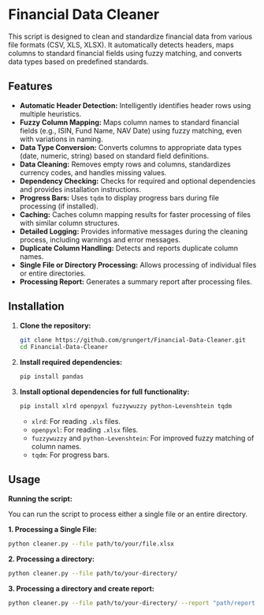 # Financial Data Cleaner

This script is designed to clean and standardize financial data from various file formats (CSV, XLS, XLSX). It automatically detects headers, maps columns to standard financial fields using fuzzy matching, and converts data types based on predefined standards.

## Features

-   **Automatic Header Detection:** Intelligently identifies header rows using multiple heuristics.
-   **Fuzzy Column Mapping:** Maps column names to standard financial fields (e.g., ISIN, Fund Name, NAV Date) using fuzzy matching, even with variations in naming.
-   **Data Type Conversion:** Converts columns to appropriate data types (date, numeric, string) based on standard field definitions.
-   **Data Cleaning:** Removes empty rows and columns, standardizes currency codes, and handles missing values.
-   **Dependency Checking:** Checks for required and optional dependencies and provides installation instructions.
-   **Progress Bars:** Uses `tqdm` to display progress bars during file processing (if installed).
-   **Caching:** Caches column mapping results for faster processing of files with similar column structures.
-   **Detailed Logging:** Provides informative messages during the cleaning process, including warnings and error messages.
-   **Duplicate Column Handling:** Detects and reports duplicate column names.
-   **Single File or Directory Processing:** Allows processing of individual files or entire directories.
-   **Processing Report:** Generates a summary report after processing files.

## Installation

1.  **Clone the repository:**

    ```bash
    git clone https://github.com/grungert/Financial-Data-Cleaner.git
    cd Financial-Data-Cleaner
    ```

2.  **Install required dependencies:**

    ```bash
    pip install pandas
    ```

3.  **Install optional dependencies for full functionality:**

    ```bash
    pip install xlrd openpyxl fuzzywuzzy python-Levenshtein tqdm
    ```

    -   `xlrd`: For reading `.xls` files.
    -   `openpyxl`: For reading `.xlsx` files.
    -   `fuzzywuzzy` and `python-Levenshtein`: For improved fuzzy matching of column names.
    -   `tqdm`: For progress bars.

## Usage

**Running the script:**

You can run the script to process either a single file or an entire directory.

**1. Processing a Single File:**

```bash
python cleaner.py --file path/to/your/file.xlsx
```

**2. Processing a directory:**

```bash
python cleaner.py --file path/to/your-directory/
```

**3. Processing a directory and create report:**

```bash
python cleaner.py --file path/to/your-directory/ --report "path/report.md"
```
